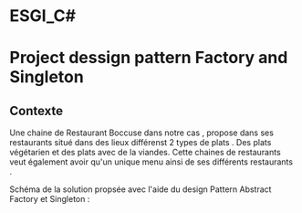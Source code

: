 # ESGI_C#

# Project dessign pattern Factory and Singleton

## Contexte 

Une chaine de Restaurant Boccuse dans notre cas , propose dans ses restaurants situé dans des lieux différenst 2 types de plats . Des plats végétarien et des plats avec de la viandes. Cette chaines de restaurants veut également avoir qu'un unique menu ainsi de ses différents restaurants . 

Schéma de la solution propsée avec l'aide du design Pattern Abstract Factory et Singleton : 
